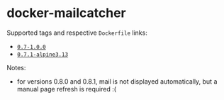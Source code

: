 # docker-mailcatcher

Supported tags and respective `Dockerfile` links:
- [`0.7-1.0.0`](https://github.com/vavyskov/docker-mailcatcher/tree/master/0.7.1/alpine3.14)
- [`0.7.1-alpine3.13`](https://github.com/vavyskov/docker-mailcatcher/tree/master/0.7.1/alpine3.13)

Notes:
- for versions 0.8.0 and 0.8.1, mail is not displayed automatically, but a manual page refresh is required :(
